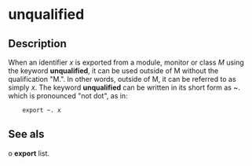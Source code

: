 
# unqualified

## Description
When an identifier _x_ is exported from a module, monitor or class _M_ using the keyword **unqualified**, it can be used outside of M without the qualification "M.". In other words, outside of M, it can be referred to as simply _x_. The keyword **unqualified** can be written in its short form as ~. which is pronounced "not dot", as in:

        export ~. x
## See als

o   **export** list.  


